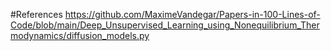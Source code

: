 #References
https://github.com/MaximeVandegar/Papers-in-100-Lines-of-Code/blob/main/Deep_Unsupervised_Learning_using_Nonequilibrium_Thermodynamics/diffusion_models.py
